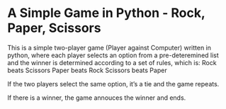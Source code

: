 # A Simple Game in Python - Rock, Paper, Scissors
This is a simple two-player game (Player against Computer) written in python, where each player selects an option from a pre-deteremined list and the winner is determined according to a set of rules, which is:
Rock beats Scissors
Paper beats Rock
Scissors beats Paper

If the two players select the same option, it’s a tie and the game repeats.

If there is a winner, the game annouces the winner and ends.
